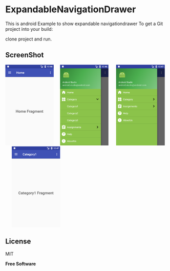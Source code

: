 # ExpandableNavigationDrawer

This is android Example to show expandable navigationdrawer
To get a Git project into your build:

clone project and run.

ScreenShot
----
<img src="screen/1.png" width="30%"><img src="screen/2.png" width="30%" hspace="20">
<img src="screen/3.png" width="30%"><img src="screen/4.png" width="30%" hspace="20">



License
----

MIT


**Free Software**



